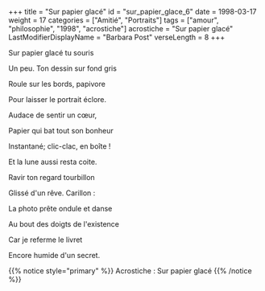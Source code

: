 +++
title = "Sur papier glacé"
id = "sur_papier_glace_6"
date = 1998-03-17
weight = 17
categories = ["Amitié", "Portraits"]
tags = ["amour", "philosophie", "1998", "acrostiche"]
acrostiche = "Sur papier glacé"
LastModifierDisplayName = "Barbara Post"
verseLength = 8
+++

Sur papier glacé tu souris

Un peu. Ton dessin sur fond gris

Roule sur les bords, papivore

Pour laisser le portrait éclore.

Audace de sentir un cœur,

Papier qui bat tout son bonheur

Instantané; clic-clac, en boîte !

Et la lune aussi resta coite.

Ravir ton regard tourbillon

Glissé d'un rêve. Carillon :

La photo prête ondule et danse

Au bout des doigts de l'existence

Car je referme le livret

Encore humide d'un secret.

{{% notice style="primary" %}}
Acrostiche : Sur papier glacé
{{% /notice %}}
